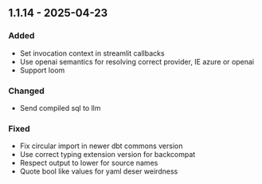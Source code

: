 ## 1.1.14 - 2025-04-23
### Added
* Set invocation context in streamlit callbacks
* Use openai semantics for resolving correct provider, IE azure or openai
* Support loom
### Changed
* Send compiled sql to llm
### Fixed
* Fix circular import in newer dbt commons version
* Use correct typing extension version for backcompat
* Respect output to lower for source names
* Quote bool like values for yaml deser weirdness
